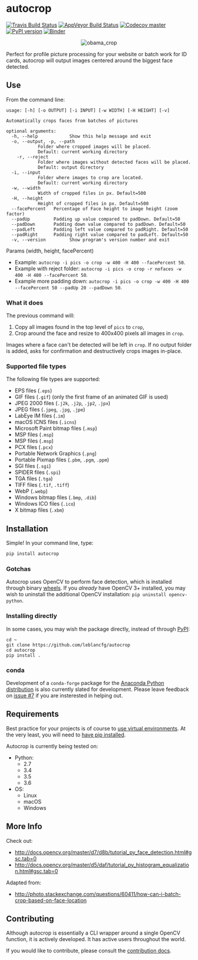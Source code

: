 # autocrop
[![Travis Build Status](https://img.shields.io/travis/leblancfg/autocrop/master.svg)](https://travis-ci.org/leblancfg/autocrop) [![AppVeyor Build Status](https://img.shields.io/appveyor/ci/leblancfg/autocrop/master.svg?label=%22Windows%22)](https://ci.appveyor.com/project/leblancfg/autocrop/branch/master) [![Codecov master](https://img.shields.io/codecov/c/github/leblancfg/autocrop/master.svg)](https://codecov.io/gh/leblancfg/autocrop) [![PyPI version](https://badge.fury.io/py/autocrop.svg)](https://badge.fury.io/py/autocrop) [![Binder](https://mybinder.org/badge.svg)](https://mybinder.org/v2/gh/leblancfg/autocrop/master)

<p align="center"><img title="obama_crop" src="https://cloud.githubusercontent.com/assets/15659410/10975709/3e38de48-83b6-11e5-8885-d95da758ca17.png"></p>

Perfect for profile picture processing for your website or batch work for ID cards, autocrop will output images centered around the biggest face detected.

## Use
From the command line:

	usage: [-h] [-o OUTPUT] [-i INPUT] [-w WIDTH] [-H HEIGHT] [-v]

	Automatically crops faces from batches of pictures

	optional arguments:
	  -h, --help            Show this help message and exit
	  -o, --output, -p, --path
				Folder where cropped images will be placed.
				Default: current working directory
		-r, --reject
				Folder where images without detected faces will be placed.
				Default: output directory
	  -i, --input
				Folder where images to crop are located.
				Default: current working directory
	  -w, --width
				Width of cropped files in px. Default=500
	  -H, --height
				Height of cropped files in px. Default=500
	  --facePercent   Percentage of Face height to image height (zoom factor)
	  --padUp         Padding up value compared to padDown. Default=50
	  --padDown       Padding down value compared to padDown. Default=50
	  --padLeft       Padding left value compared to padRight. Default=50
	  --padRight      Padding right value compared to padLeft. Default=50
	  -v, --version         Show program's version number and exit


Params (width, height, facePercent)
* Example:
`autocrop -i pics -o crop -w 400 -H 400 --facePercent 50`.
* Example with reject folder:
`autocrop -i pics -o crop -r nofaces -w 400 -H 400 --facePercent 50`.
* Example more padding down:
 `autocrop -i pics -o crop -w 400 -H 400 --facePercent 50 --padUp 20 --padDown 50`.

### What it does
The previous command will:
1. Copy all images found in the top level of `pics` to `crop`,
2. Crop around the face and resize to 400x400 pixels all images in `crop`.

Images where a face can't be detected will be left in `crop`.
If no output folder is added, asks for confirmation and destructively crops images in-place.

### Supported file types

The following file types are supported:

- EPS files (`.eps`)
- GIF files (`.gif`) (only the first frame of an animated GIF is used)
- JPEG 2000 files (`.j2k`, `.j2p`, `.jp2`, `.jpx`)
- JPEG files (`.jpeg`, `.jpg`, `.jpe`)
- LabEye IM files (`.im`)
- macOS ICNS files (`.icns`)
- Microsoft Paint bitmap files (`.msp`)
- MSP files (`.msp`)
- MSP files (`.msp`)
- PCX files (`.pcx`)
- Portable Network Graphics (`.png`)
- Portable Pixmap files (`.pbm`, `.pgm`, `.ppm`)
- SGI files (`.sgi`)
- SPIDER files (`.spi`)
- TGA files (`.tga`)
- TIFF files (`.tif`, `.tiff`)
- WebP (`.webp`)
- Windows bitmap files (`.bmp`, `.dib`)
- Windows ICO files (`.ico`)
- X bitmap files (`.xbm`)

## Installation
Simple! In your command line, type:

~~~python
pip install autocrop
~~~

### Gotchas
Autocrop uses OpenCV to perform face detection, which is installed through binary [wheels](http://pythonwheels.com/). If you *already* have OpenCV 3+ installed, you may wish to uninstall the additional OpenCV installation: `pip uninstall opencv-python`.

### Installing directly
In some cases, you may wish the package directly, instead of through [PyPI](https://pypi.python.org/pypi):

~~~
cd ~
git clone https://github.com/leblancfg/autocrop
cd autocrop
pip install .
~~~

### conda
Development of a `conda-forge` package for the [Anaconda Python distribution](https://www.anaconda.com/download/) is also currently slated for development. Please leave feedback on [issue #7](https://github.com/leblancfg/autocrop/issues/7) if you are insterested in helping out.

## Requirements
Best practice for your projects is of course to [use virtual environments](http://docs.python-guide.org/en/latest/dev/virtualenvs/). At the very least, you will need to [have pip installed](https://pip.pypa.io/en/stable/installing/).

Autocrop is currently being tested on:
* Python:
    - 2.7
    - 3.4
    - 3.5
    - 3.6
* OS:
    - Linux
    - macOS
    - Windows

## More Info
Check out:
* http://docs.opencv.org/master/d7/d8b/tutorial_py_face_detection.html#gsc.tab=0
* http://docs.opencv.org/master/d5/daf/tutorial_py_histogram_equalization.html#gsc.tab=0

Adapted from:
* http://photo.stackexchange.com/questions/60411/how-can-i-batch-crop-based-on-face-location

## Contributing

Although autocrop is essentially a CLI wrapper around a single OpenCV function, it is actively developed. It has active users throughout the world.

If you would like to contribute, please consult the [contribution docs](CONTRIBUTING.md).
